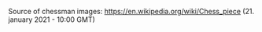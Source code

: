 Source of chessman images: https://en.wikipedia.org/wiki/Chess_piece (21. january 2021 - 10:00 GMT)
